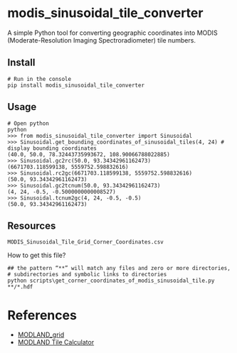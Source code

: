# modis_sinusoidal_tile_converter
 A simple Python tool for converting geographic coordinates into MODIS (Moderate-Resolution Imaging Spectroradiometer) tile numbers.
## Install
```
# Run in the console
pip install modis_sinusoidal_tile_converter
```
## Usage
```
# Open python
python
>>> from modis_sinusoidal_tile_converter import Sinusoidal
>>> Sinusoidal.get_bounding_coordinates_of_sinusoidal_tiles(4, 24) # display bounding coordinates
(40.0, 50.0, 78.32443735993672, 108.90066788022885)
>>> Sinusoidal.gc2rc(50.0, 93.34342961162473)
(6671703.118599138, 5559752.598832616)
>>> Sinusoidal.rc2gc(6671703.118599138, 5559752.598832616)
(50.0, 93.34342961162473)
>>> Sinusoidal.gc2tcnum(50.0, 93.34342961162473)
(4, 24, -0.5, -0.5000000000008527)
>>> Sinusoidal.tcnum2gc(4, 24, -0.5, -0.5)
(50.0, 93.34342961162473)
```
## Resources
```MODIS_Sinusoidal_Tile_Grid_Corner_Coordinates.csv```

How to get this file?
```
## the pattern “**” will match any files and zero or more directories, 
# subdirectories and symbolic links to directories
python scripts\get_corner_coordinates_of_modis_sinusoidal_tile.py **/*.hdf
``` 
# References
- [MODLAND_grid](https://modis-land.gsfc.nasa.gov/MODLAND_grid.html)  
- [MODLAND Tile Calculator](https://landweb.modaps.eosdis.nasa.gov/cgi-bin/developer/tilemap.cgi)